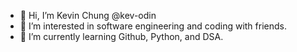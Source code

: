 - 👋 Hi, I’m Kevin Chung @kev-odin
- 👀 I’m interested in software engineering and coding with friends.
- 🌱 I’m currently learning Github, Python, and DSA.

<!---
kev-odin/kev-odin is a ✨ special ✨ repository because its `README.md` (this file) appears on your GitHub profile.
You can click the Preview link to take a look at your changes.
--->
